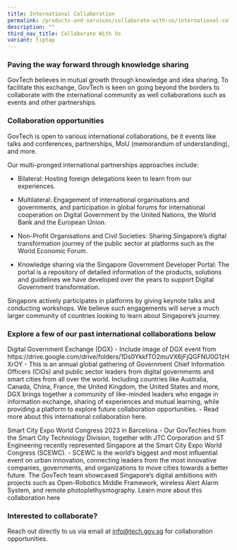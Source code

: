 ```yaml
---
title: International Collaboration
permalink: /products-and-services/collaborate-with-us/international-collaboration/
description: ""
third_nav_title: Collaborate With Us
variant: tiptap
---
```

<h3><strong>Paving the way forward through knowledge sharing</strong></h3>
<p>GovTech believes in mutual growth through knowledge and idea sharing.
To facilitate this exchange, GovTech is keen on going beyond the borders
to collaborate with the international community as well collaborations
such as events and other partnerships.</p>
<h3><strong>Collaboration opportunities</strong></h3>
<p>GovTech is open to various international collaborations, be it events
like talks and conferences, partnerships, MoU (memorandum of understanding),
and more.</p>
<p>Our multi-pronged international partnerships approaches include:</p>
<ul data-tight="true" class="tight">
<li>
<p>Bilateral: Hosting foreign delegations keen to learn from our experiences.</p>
</li>
<li>
<p>Multilateral: Engagement of international organisations and governments,
and participation in global forums for international cooperation on Digital
Government by the United Nations, the World Bank and the European Union.</p>
</li>
<li>
<p>Non-Profit Organisations and Civil Societies: Sharing Singapore’s digital
transformation journey of the public sector at platforms such as the World
Economic Forum.</p>
</li>
<li>
<p>Knowledge sharing via the Singapore Government Developer Portal: The portal
is a repository of detailed information of the products, solutions and
guidelines we have developed over the years to support Digital Government
transformation.</p>
<p></p>
</li>
</ul>
<p>Singapore actively participates in platforms by giving keynote talks and
conducting workshops. We believe such engagements will serve a much larger
community of countries looking to learn about Singapore’s journey.</p>
<h3>Explore a few of our past international collaborations below</h3>
<p>Digital Government Exchange (DGX) - Include image of DGX event from https://drive.google.com/drive/folders/1Ds0YkkfTO2muVX6jFjQGFNU0G1zHXrOY
- This is an annual global gathering of Government Chief Information Officers
(CIOs) and public sector leaders from digital governments and smart cities
from all over the world. Including countries like Australia, Canada, China,
France, the United Kingdom, the United States and more, DGX brings together
a community of like-minded leaders who engage in information exchange,
sharing of experiences and mutual learning, while providing a platform
to explore future collaboration opportunities. - Read more about this international
collaboration here.</p>
<p>Smart City Expo World Congress 2023 in Barcelona - Our GovTechies from
the Smart City Technology Division, together with JTC Corporation and ST
Engineering recently represented Singapore at the Smart City Expo World
Congress (SCEWC). - SCEWC is the world’s biggest and most influential event
on urban innovation, connecting leaders from the most innovative companies,
governments, and organizations to move cities towards a better future.
The GovTech team showcased Singapore’s digital ambitions with projects
such as Open-Robotics Middle Framework, wireless Alert Alarm System, and
remote photoplethysmography. Learn more about this collaboration here</p>
<h3><strong>Interested to collaborate?</strong></h3>
<p>Reach out directly to us via email at <a href="https://drive.google.com/drive/folders/1Ds0YkkfTO2muVX6jFjQGFNU0G1zHXrOY" rel="noopener noreferrer nofollow" target="_blank">info@tech.gov.sg</a> for
collaboration opportunities.
<br>
</p>